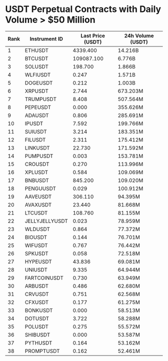 # USDT Perpetual Contracts with Daily Volume > $50 Million

| Rank | Instrument ID | Last Price (USDT) | 24h Volume (USDT) |
|------|---------------|-------------------|-------------------|
| 1 | ETHUSDT | 4339.400 | 14.216B |
| 2 | BTCUSDT | 109087.100 | 6.776B |
| 3 | SOLUSDT | 198.700 | 1.866B |
| 4 | WLFIUSDT | 0.247 | 1.571B |
| 5 | DOGEUSDT | 0.212 | 1.003B |
| 6 | XRPUSDT | 2.744 | 673.203M |
| 7 | TRUMPUSDT | 8.408 | 507.564M |
| 8 | PEPEUSDT | 0.000 | 355.626M |
| 9 | ADAUSDT | 0.806 | 285.691M |
| 10 | IPUSDT | 7.592 | 199.766M |
| 11 | SUIUSDT | 3.214 | 183.351M |
| 12 | FILUSDT | 2.311 | 175.412M |
| 13 | LINKUSDT | 22.730 | 171.592M |
| 14 | PUMPUSDT | 0.003 | 153.781M |
| 15 | CROUSDT | 0.270 | 113.996M |
| 16 | XPLUSDT | 0.584 | 109.069M |
| 17 | BNBUSDT | 845.200 | 109.020M |
| 18 | PENGUUSDT | 0.029 | 100.912M |
| 19 | AAVEUSDT | 306.110 | 94.395M |
| 20 | AVAXUSDT | 23.440 | 81.668M |
| 21 | LTCUSDT | 108.760 | 81.155M |
| 22 | JELLYJELLYUSDT | 0.023 | 78.959M |
| 23 | WLDUSDT | 0.864 | 77.372M |
| 24 | BIOUSDT | 0.144 | 76.701M |
| 25 | WIFUSDT | 0.767 | 76.442M |
| 26 | SPKUSDT | 0.058 | 72.518M |
| 27 | HYPEUSDT | 43.836 | 69.081M |
| 28 | UNIUSDT | 9.335 | 64.944M |
| 29 | FARTCOINUSDT | 0.730 | 63.949M |
| 30 | ARBUSDT | 0.486 | 62.680M |
| 31 | CRVUSDT | 0.751 | 62.568M |
| 32 | CFXUSDT | 0.177 | 61.275M |
| 33 | BONKUSDT | 0.000 | 58.513M |
| 34 | DOTUSDT | 3.722 | 58.288M |
| 35 | POLUSDT | 0.275 | 55.572M |
| 36 | SHIBUSDT | 0.000 | 53.587M |
| 37 | PYTHUSDT | 0.164 | 53.162M |
| 38 | PROMPTUSDT | 0.162 | 52.461M |
